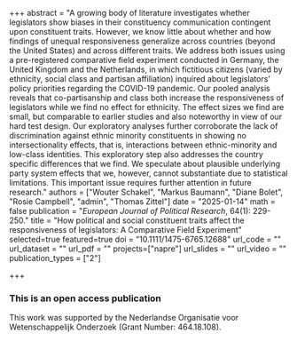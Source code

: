 +++
abstract = "A growing body of literature investigates whether legislators show biases in their constituency communication contingent upon constituent traits. However, we know little about whether and how findings of unequal responsiveness generalize across countries (beyond the United States) and across different traits. We address both issues using a pre-registered comparative field experiment conducted in Germany, the United Kingdom and the Netherlands, in which fictitious citizens (varied by ethnicity, social class and partisan affiliation) inquired about legislators’ policy priorities regarding the COVID-19 pandemic. Our pooled analysis reveals that co-partisanship and class both increase the responsiveness of legislators while we find no effect for ethnicity. The effect sizes we find are small, but comparable to earlier studies and also noteworthy in view of our hard test design. Our exploratory analyses further corroborate the lack of discrimination against ethnic minority constituents in showing no intersectionality effects, that is, interactions between ethnic-minority and low-class identities. This exploratory step also addresses the country specific differences that we find. We speculate about plausible underlying party system effects that we, however, cannot substantiate due to statistical limitations. This important issue requires further attention in future research."
authors = ["Wouter Schakel", "Markus Baumann", "Diane Bolet", "Rosie Campbell", "admin", "Thomas Zittel"]
date = "2025-01-14"
math = false
publication = "*European Journal of Political Research*, 64(1): 229-250."
title = "How political and social constituent traits affect the responsiveness of legislators: A Comparative Field Experiment"
selected=true
featured=true
doi = "10.1111/1475-6765.12688"
url_code = ""
url_dataset = ""
url_pdf = ""
projects=["napre"]
url_slides = ""
url_video = ""
publication_types = ["2"]

+++

### This is an open access publication <i class="ai ai-open-access"></i> <i class="fab fa-creative-commons"></i> <i class="fab fa-creative-commons-by"></i>

This work was supported by the Nederlandse Organisatie voor Wetenschappelijk Onderzoek (Grant Number: 464.18.108).